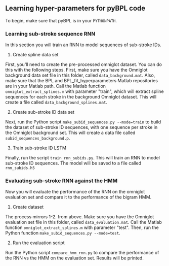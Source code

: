 ## Learning hyper-parameters for pyBPL code
To begin, make sure that pyBPL is in your `PYTHONPATH`.

### Learning sub-stroke sequence RNN
In this section you will train an RNN to model sequences of sub-stroke IDs. 

1. Create spline data set

First, you'll need to create the pre-processed omniglot dataset. 
You can do this with the following steps. 
First, make sure you have the Omniglot background data set file in this folder, called `data_background.mat`. 
Also, make sure that the BPL and BPL_fit_hyperparameters Matlab repositories are in your Matlab path. 
Call the Matlab function `omniglot_extract_splines.m` with parameter "train", which will extract spline sequences for each stroke in the background Omniglot dataset. 
This will create a file called `data_background_splines.mat`. 

2. Create sub-stroke ID data set

Next, run the Python script `make_subid_sequences.py --mode=train` to build the dataset of sub-stroke ID sequences, with one sequence per stroke in the Omniglot background set. 
This will create a data file called `subid_sequences_background.p`.

3. Train sub-stroke ID LSTM

Finally, run the script `train_rnn_subids.py`. 
This will train an RNN to model sub-stroke ID sequences. 
The model will be saved to a file called `rnn_subids.h5`

### Evaluating sub-stroke RNN against the HMM
Now you will evaluate the performance of the RNN on the omniglot evaluation set and compare it to the performance of the bigram HMM.

1. Create dataset

The process mirrors 1-2. from above.
Make sure you have the Omniglot evaluation set file in this folder, called `data_evaluation.mat`.
Call the Matlab function `omniglot_extract_splines.m` with parameter "test".
Then, run the Python function `make_subid_sequences.py --mode=test`.

2. Run the evaluation script

Run the Python script `compare_hmm_rnn.py` to compare the performance of the RNN vs the HMM on the evaluation set. Results will be printed.